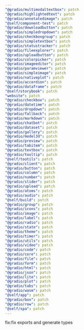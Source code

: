 ```yaml
---
"@gradio/multimodaltextbox": patch
"@gradio/highlightedtext": patch
"@gradio/annotatedimage": patch
"@self/component-test": patch
"@gradio/downloadbutton": patch
"@gradio/simpledropdown": patch
"@gradio/checkboxgroup": patch
"@gradio/simpletextbox": patch
"@gradio/statustracker": patch
"@gradio/fileexplorer": patch
"@gradio/uploadbutton": patch
"@gradio/colorpicker": patch
"@gradio/imageeditor": patch
"@gradio/paramviewer": patch
"@gradio/simpleimage": patch
"@gradio/nativeplot": patch
"@gradio/accordion": patch
"@gradio/dataframe": patch
"@self/storybook": patch
"website": patch
"@gradio/checkbox": patch
"@gradio/datetime": patch
"@gradio/dropdown": patch
"@gradio/fallback": patch
"@gradio/markdown": patch
"@gradio/chatbot": patch
"@gradio/dataset": patch
"@gradio/gallery": patch
"@gradio/model3d": patch
"@gradio/preview": patch
"@gradio/tabitem": patch
"@gradio/textbox": patch
"@gradio/tooltip": patch
"@self/tootils": patch
"@gradio/client": patch
"@gradio/button": patch
"@gradio/column": patch
"@gradio/number": patch
"@gradio/slider": patch
"@gradio/upload": patch
"@gradio/atoms": patch
"@gradio/audio": patch
"@self/build": patch
"@gradio/group": patch
"@gradio/icons": patch
"@gradio/image": patch
"@gradio/label": patch
"@gradio/radio": patch
"@gradio/state": patch
"@gradio/theme": patch
"@gradio/timer": patch
"@gradio/utils": patch
"@gradio/video": patch
"@gradio/code": patch
"@gradio/core": patch
"@gradio/file": patch
"@gradio/form": patch
"@gradio/html": patch
"@gradio/json": patch
"@gradio/lite": patch
"@gradio/plot": patch
"@gradio/tabs": patch
"@gradio/wasm": patch
"@self/app": patch
"@gradio/box": patch
"@gradio/row": patch
"@self/spa": patch
---
```


fix:fix exports and generate types
